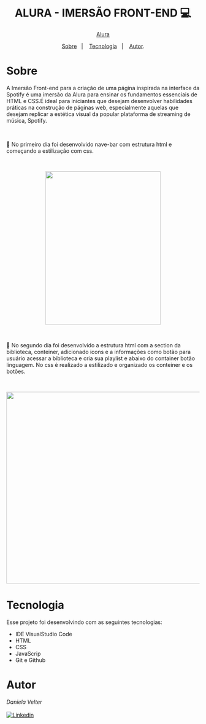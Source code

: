 <h1 align="center"> ALURA -  IMERSÃO FRONT-END 💻 </h1>

<p align="center"> <a href="https://alura.com.br/" target="_blank">Alura</a> </p>

<p align="center">
<a href="#sobre">Sobre</a>&nbsp;&nbsp;&nbsp|&nbsp;&nbsp;&nbsp;
<a href="#tecnologia">Tecnologia</a>&nbsp;&nbsp;&nbsp|&nbsp;&nbsp;&nbsp;
<a href="#autor">Autor</a>.</p>

# Sobre

A Imersão Front-end para a criação de uma página inspirada na interface da Spotify é uma imersão da Alura para ensinar os fundamentos 
essenciais de HTML e CSS.É ideal para iniciantes que desejam desenvolver habilidades práticas na construção de páginas web, especialmente
aquelas que desejam replicar a estética visual da popular plataforma de streaming de música, Spotify.

<br>

🚩 No primeiro dia foi desenvolvido nave-bar com estrutura html e começando a estilização com css.


<br>
<p align="center">
 <img src="https://github.com/Daniela2319/imersao-spotify/assets/106537496/07e1723c-d03a-428b-8be5-e7ae5d71d58c" height="400" width="300">
</p>

<br>

🚩 No segundo dia foi desenvolvido a estrutura html com a section da biblioteca, conteiner, adicionado icons e a informações como botão para usuário acessar a biblioteca e cria sua playlist e abaixo do container botão linguagem. No css é realizado a estilizado e organizado os conteiner e os botões.

<br>
<p align="center">
 <img src="https://github.com/Daniela2319/imersao-spotify/assets/106537496/12a87b2b-b408-49af-8850-baff5c8f9253" height="500" width="2000">
</p>


# Tecnologia

Esse projeto foi desenvolvindo com as seguintes tecnologias:

- IDE VisualStudio Code
- HTML
- CSS
- JavaScrip
- Git e Github

# Autor

_Daniela Velter_
<br>
<br>
[![Linkedin](https://img.shields.io/badge/DANIELA-0077B5?style=for-the-badge&logo=linkedin&logoColor=white)](https://www.linkedin.com/in/daniela-velter-231485f/)
